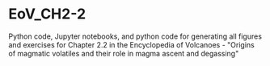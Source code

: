 # EoV_CH2-2
Python code, Jupyter notebooks, and python code for generating all figures and exercises for Chapter 2.2 in the Encyclopedia of Volcanoes - "Origins of magmatic volatiles and their role in magma ascent and degassing"
